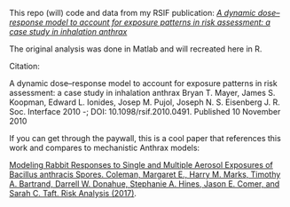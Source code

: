 This repo (will) code and data from my RSIF publication: [*A dynamic dose–response model to account for exposure patterns in risk assessment: a case study in inhalation anthrax*](http://rsif.royalsocietypublishing.org/content/early/2010/11/09/rsif.2010.0491)

The original analysis was done in Matlab and will recreated here in R.

Citation:

A dynamic dose–response model to account for exposure patterns in risk assessment: a case study in inhalation anthrax
Bryan T. Mayer, James S. Koopman, Edward L. Ionides, Josep M. Pujol, Joseph N. S. Eisenberg
J. R. Soc. Interface 2010 -; DOI: 10.1098/rsif.2010.0491. Published 10 November 2010

If you can get through the paywall, this is a cool paper that references this work and compares to  mechanistic Anthrax models:

[Modeling Rabbit Responses to Single and Multiple Aerosol Exposures of Bacillus anthracis Spores. Coleman, Margaret E., Harry M. Marks, Timothy A. Bartrand, Darrell W. Donahue, Stephanie A. Hines, Jason E. Comer, and Sarah C. Taft.  Risk Analysis (2017)](http://onlinelibrary.wiley.com/doi/10.1111/risa.12688/full).
